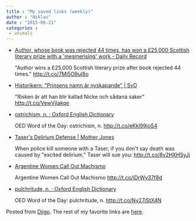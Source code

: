 ```yaml
---
title : "My saved links (weekly)"
author : "Niklas"
date : "2015-06-21"
categories : 
 - animals
---
```


- [Author, whose book was rejected 44 times, has won a £25,000 Scottish literary prize with a 'mesmerising' work - Daily Record](http://www.dailyrecord.co.uk/news/scottish-news/author-whose-book-rejected-44-5878147#ICID=sharebar_twitter)
    
    "Author wins a £25,000 Scottish literary prize after book rejected 44 times." http://t.co/7Mi5O9uI8o
    
- [Historikern: "Prinsens namn är nyskapande" | SvD](http://www.svd.se/1700-kungen-avslojar-namnet-pa-nyfodde-prinsen)
    
    "Risken är att han blir kallad Nicke och sådana saker" http://t.co/VewVjIakqe
    
- [ostrichism, n. : Oxford English Dictionary](http://www.oed.com/view/Entry/261397)
    
    OED Word of the Day: ostrichism, n. http://t.co/eKkl99joS4
    
- [Taser's Delirium Defense | Mother Jones](http://www.motherjones.com/politics/2009/02/tasers-delirium-defense)
    
    When police kill someone with a Taser, if you don't say death was caused by "excited delirium," Taser will sue you: http://t.co/8v2HXHSyJj
    
- [Argentine Women Call Out Machismo](http://www.nytimes.com/glogin?mobile=1&URI=http%3A%2F%2Fmobile.nytimes.com%2F2015%2F06%2F16%2Fopinion%2Fargentine-women-call-out-machismo.html%3Femc%3Dedit_tnt_20150616%26nlid%3D20720921%26tntemail0%3Dy%26_r%3D2%26referrer%3D%26utm_content%3Dbufferdbd54%26utm_medium%3Dsocial%26utm_source%3Dtwitter.com%26utm_campaign%3Dbuffer)
    
    Argentine Women Call Out Machismo http://t.co/jDrWy37f8d
    
- [pulchritude, n. : Oxford English Dictionary](http://www.oed.com/view/Entry/154292)
    
    OED Word of the Day: pulchritude, n. http://t.co/Ny27iStX4N
    

Posted from [Diigo](https://www.diigo.com). The rest of my favorite links are [here](https://www.diigo.com/user/npivic).
